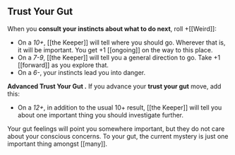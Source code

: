 ## Trust Your Gut

When you **consult your instincts about what to do next**, roll +[[Weird]]: 
- On a *10+*, [[the Keeper]] will tell where you should go. Wherever that is, it will be important. You get +1 [[ongoing]] on the way to this place. 
- On a *7-9*, [[the Keeper]] will tell you a general direction to go. Take +1 [[forward]] as you explore that. 
- On a *6-*, your instincts lead you into danger. 

**Advanced Trust Your Gut .** If you advance your **trust your gut** move, add this: 
- On a *12+*, in addition to the usual 10+ result, [[the Keeper]] will tell you about one important thing you should investigate further.

Your gut feelings will point you somewhere important, but they do not care about your conscious concerns. To your gut, the current mystery is just one important thing amongst [[many]].